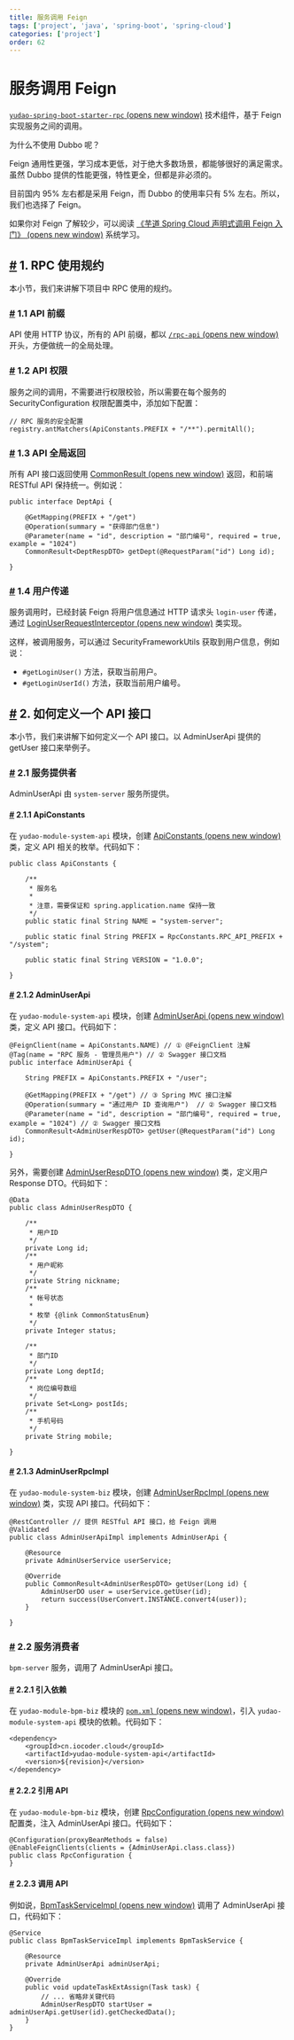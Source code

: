 ```yaml
---
title: 服务调用 Feign
tags: ['project', 'java', 'spring-boot', 'spring-cloud']
categories: ['project']
order: 62
---
```

# 服务调用 Feign

[`yudao-spring-boot-starter-rpc`  (opens new window)](https://github.com/YunaiV/yudao-cloud/blob/master/yudao-framework/yudao-spring-boot-starter-rpc/) 技术组件，基于 Feign 实现服务之间的调用。

 为什么不使用 Dubbo 呢？

 Feign 通用性更强，学习成本更低，对于绝大多数场景，都能够很好的满足需求。虽然 Dubbo 提供的性能更强，特性更全，但都是非必须的。

 目前国内 95% 左右都是采用 Feign，而 Dubbo 的使用率只有 5% 左右。所以，我们也选择了 Feign。

 如果你对 Feign 了解较少，可以阅读 [《芋道 Spring Cloud 声明式调用 Feign 入门》  (opens new window)](https://www.iocoder.cn/Spring-Cloud/Feign/?yudao) 系统学习。

 ## [#](#_1-rpc-使用规约) 1. RPC 使用规约

 本小节，我们来讲解下项目中 RPC 使用的规约。

 ### [#](#_1-1-api-前缀) 1.1 API 前缀

 API 使用 HTTP 协议，所有的 API 前缀，都以 [`/rpc-api`  (opens new window)](https://github.com/YunaiV/yudao-cloud/blob/master/yudao-framework/yudao-common/src/main/java/cn/iocoder/yudao/framework/common/enums/RpcConstants.java#L15) 开头，方便做统一的全局处理。

 ### [#](#_1-2-api-权限) 1.2 API 权限

 服务之间的调用，不需要进行权限校验，所以需要在每个服务的 SecurityConfiguration 权限配置类中，添加如下配置：

 
```
// RPC 服务的安全配置
registry.antMatchers(ApiConstants.PREFIX + "/**").permitAll();

```
### [#](#_1-3-api-全局返回) 1.3 API 全局返回

 所有 API 接口返回使用 [CommonResult  (opens new window)](https://github.com/YunaiV/yudao-cloud/blob/master/yudao-framework/yudao-common/src/main/java/cn/iocoder/yudao/framework/common/pojo/CommonResult.java) 返回，和前端 RESTful API 保持统一。例如说：

 
```
public interface DeptApi {

    @GetMapping(PREFIX + "/get")
    @Operation(summary = "获得部门信息")
    @Parameter(name = "id", description = "部门编号", required = true, example = "1024")
    CommonResult<DeptRespDTO> getDept(@RequestParam("id") Long id);
    
}

```
### [#](#_1-4-用户传递) 1.4 用户传递

 服务调用时，已经封装 Feign 将用户信息通过 HTTP 请求头 `login-user` 传递，通过 [LoginUserRequestInterceptor  (opens new window)](https://github.com/YunaiV/yudao-cloud/blob/master/yudao-framework/yudao-spring-boot-starter-security/src/main/java/cn/iocoder/yudao/framework/security/core/rpc/LoginUserRequestInterceptor.java) 类实现。

 这样，被调用服务，可以通过 SecurityFrameworkUtils 获取到用户信息，例如说：

 * `#getLoginUser()` 方法，获取当前用户。
* `#getLoginUserId()` 方法，获取当前用户编号。

 ## [#](#_2-如何定义一个-api-接口) 2. 如何定义一个 API 接口

 本小节，我们来讲解下如何定义一个 API 接口。以 AdminUserApi 提供的 getUser 接口来举例子。

 ### [#](#_2-1-服务提供者) 2.1 服务提供者

 AdminUserApi 由 `system-server` 服务所提供。

 #### [#](#_2-1-1-apiconstants) 2.1.1 ApiConstants

 在 `yudao-module-system-api` 模块，创建 [ApiConstants  (opens new window)](https://github.com/YunaiV/yudao-cloud/blob/master/yudao-module-system/yudao-module-system-api/src/main/java/cn/iocoder/yudao/module/system/enums/ApiConstants.java) 类，定义 API 相关的枚举。代码如下：

 
```
public class ApiConstants {

    /**
     * 服务名
     *
     * 注意，需要保证和 spring.application.name 保持一致
     */
    public static final String NAME = "system-server";

    public static final String PREFIX = RpcConstants.RPC_API_PREFIX +  "/system";

    public static final String VERSION = "1.0.0";

}

```
#### [#](#_2-1-2-adminuserapi) 2.1.2 AdminUserApi

 在 `yudao-module-system-api` 模块，创建 [AdminUserApi  (opens new window)](https://github.com/YunaiV/yudao-cloud/blob/master/yudao-module-system/yudao-module-system-api/src/main/java/cn/iocoder/yudao/module/system/api/user/AdminUserApi.java) 类，定义 API 接口。代码如下：

 
```
@FeignClient(name = ApiConstants.NAME) // ① @FeignClient 注解
@Tag(name = "RPC 服务 - 管理员用户") // ② Swagger 接口文档
public interface AdminUserApi {

    String PREFIX = ApiConstants.PREFIX + "/user";

    @GetMapping(PREFIX + "/get") // ③ Spring MVC 接口注解
    @Operation(summary = "通过用户 ID 查询用户")  // ② Swagger 接口文档
    @Parameter(name = "id", description = "部门编号", required = true, example = "1024") // ② Swagger 接口文档
    CommonResult<AdminUserRespDTO> getUser(@RequestParam("id") Long id);
    
}

```
另外，需要创建 [AdminUserRespDTO  (opens new window)](https://github.com/YunaiV/yudao-cloud/blob/master/yudao-module-system/yudao-module-system-api/src/main/java/cn/iocoder/yudao/module/system/api/user/dto/AdminUserRespDTO.java) 类，定义用户 Response DTO。代码如下：

 
```
@Data
public class AdminUserRespDTO {

    /**
     * 用户ID
     */
    private Long id;
    /**
     * 用户昵称
     */
    private String nickname;
    /**
     * 帐号状态
     *
     * 枚举 {@link CommonStatusEnum}
     */
    private Integer status;

    /**
     * 部门ID
     */
    private Long deptId;
    /**
     * 岗位编号数组
     */
    private Set<Long> postIds;
    /**
     * 手机号码
     */
    private String mobile;

}

```
#### [#](#_2-1-3-adminuserrpcimpl) 2.1.3 AdminUserRpcImpl

 在 `yudao-module-system-biz` 模块，创建 [AdminUserRpcImpl  (opens new window)](https://github.com/YunaiV/yudao-cloud/blob/master/yudao-module-system/yudao-module-system-biz/src/main/java/cn/iocoder/yudao/module/system/api/user/AdminUserApiImpl.java) 类，实现 API 接口。代码如下：

 
```
@RestController // 提供 RESTful API 接口，给 Feign 调用
@Validated
public class AdminUserApiImpl implements AdminUserApi {

    @Resource
    private AdminUserService userService;

    @Override
    public CommonResult<AdminUserRespDTO> getUser(Long id) {
        AdminUserDO user = userService.getUser(id);
        return success(UserConvert.INSTANCE.convert4(user));
    }
    
}

```
### [#](#_2-2-服务消费者) 2.2 服务消费者

 `bpm-server` 服务，调用了 AdminUserApi 接口。

 #### [#](#_2-2-1-引入依赖) 2.2.1 引入依赖

 在 `yudao-module-bpm-biz` 模块的 [`pom.xml`  (opens new window)](https://github.com/YunaiV/yudao-cloud/blob/master/yudao-module-bpm/yudao-module-bpm-biz/pom.xml#L30-L34)，引入 `yudao-module-system-api` 模块的依赖。代码如下：

 
```
<dependency>
    <groupId>cn.iocoder.cloud</groupId>
    <artifactId>yudao-module-system-api</artifactId>
    <version>${revision}</version>
</dependency>

```
#### [#](#_2-2-2-引用-api) 2.2.2 引用 API

 在 `yudao-module-bpm-biz` 模块，创建 [RpcConfiguration  (opens new window)](https://github.com/YunaiV/yudao-cloud/blob/master/yudao-module-bpm/yudao-module-bpm-biz/src/main/java/cn/iocoder/yudao/module/bpm/framework/rpc/config/RpcConfiguration.java) 配置类，注入 AdminUserApi 接口。代码如下：

 
```
@Configuration(proxyBeanMethods = false)
@EnableFeignClients(clients = {AdminUserApi.class.class})
public class RpcConfiguration {
}

```
#### [#](#_2-2-3-调用-api) 2.2.3 调用 API

 例如说，[BpmTaskServiceImpl  (opens new window)](https://github.com/YunaiV/yudao-cloud/blob/master/yudao-module-bpm/yudao-module-bpm-biz/src/main/java/cn/iocoder/yudao/module/bpm/service/task/BpmTaskServiceImpl.java#L302) 调用了 AdminUserApi 接口，代码如下：

 
```
@Service
public class BpmTaskServiceImpl implements BpmTaskService {

    @Resource
    private AdminUserApi adminUserApi;

    @Override
    public void updateTaskExtAssign(Task task) {
        // ... 省略非关键代码
        AdminUserRespDTO startUser = adminUserApi.getUser(id).getCheckedData();
    }
}

```
